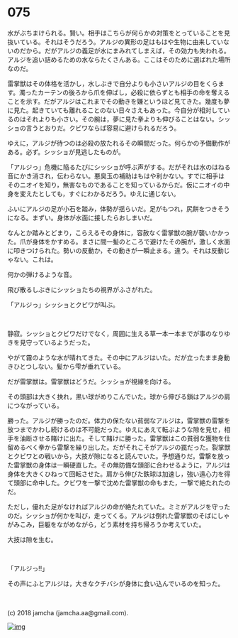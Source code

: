 # 075

水がぶちまけられる。賢い。相手はこちらが何らかの対策をとっていることを見抜いている。それはそうだろう。アルジの異形の足はもはや生物に由来していないのだから。だがアルジの義足が水にまみれてしまえば，その効力も失われる。アルジを追い詰めるための水ならたくさんある。ここはそのために選ばれた場所なのだ。  

雷掌獣はその体格を活かし，水しぶきで自分よりも小さいアルジの目をくらます。濁ったカーテンの後ろから爪を伸ばし，必殺に依らずとも相手の命を奪えることを示す。だがアルジはこれまでその動きを嫌というほど見てきた。幾度も夢に見た。起きていても離れることのない日々さえもあった。今自分が相対しているのはそれよりも小さい。その腕は，夢に見た拳よりも伸びることはない。シッショの言うとおりだ。クビワならば容易に避けられるだろう。  

ゆえに，アルジが待つのは必殺の放たれるその瞬間だった。何らかの予備動作がある。必ず。シッショが見逃したものが。  

「アルジっ」危機に陥るたびにシッショが呼ぶ声がする。だがそれは水のはねる音にかき消され，伝わらない。悪臭玉の補助はもはや利かない。すでに相手はそのニオイを知り，無害なものであることを知っているからだ。仮にニオイの中身を変えたとしても，すぐにわかるだろう。ゆえに通じない。  

ふいにアルジの足が小石を踏み，体勢が揺らいだ。足がもつれ，尻餅をつきそうになる。まずい。身体が水面に接したらおしまいだ。  

なんとか踏みとどまり，こらえるその身体に，容赦なく雷掌獣の腕が襲いかかった。爪が身体をかすめる。まさに間一髪のところで避けたその腕が，激しく水面に叩きつけられた。勢いの反動か，その動きが一瞬止まる。違う。それは反動じゃない。これは。  

何かの弾けるような音。  

飛び散るしぶきにシッショたちの視界がふさがれた。  

「アルジっ」シッショとクビワが叫ぶ。  

<br>  

静寂。シッショとクビワだけでなく，周囲に生える草一本一本までが事のなりゆきを見守っているようだった。  

やがて霧のような水が晴れてきた。その中にアルジはいた。だが立ったまま身動きひとつしない。髪から雫が垂れている。  

だが雷掌獣は。雷掌獣はどうだ。シッショが視線を向ける。  

その頭部は大きく抉れ，黒い球がめりこんでいた。球から伸びる鎖はアルジの肩につながっている。  

勝った。アルジが勝ったのだ。体力の保たない貧弱なアルジは，雷掌獣の雷撃を放つまでかわし続けるのは不可能だった。ゆえにあえて転ぶような隙を見せ，相手を油断させる賭けに出た。そして賭けに勝った。雷掌獣はこの貧弱な獲物を仕留めるべく拳から雷撃を繰り出した。だがそれこそがアルジの罠だった。裂掌獣とクビワとの戦いから，大技が隙になると読んでいた。予想通りだ。雷撃を放った雷掌獣の身体は一瞬硬直した。その無防備な頭部に合わせるように，アルジは身体を大きくひねって回転させた。肩から伸びた鉄球は加速し，強い遠心力を得て頭部に命中した。クビワを一撃で沈めた雷掌獣の命もまた，一撃で絶たれたのだ。  

ただし，優れた足がなければアルジの命が絶たれていた。ミミがアルジを守ったのだ。シッショが何かを叫び，走ってくる。アルジは倒れた雷掌獣のそばにしゃがみこみ，巨躯をながめながら，どう素材を持ち帰ろうか考えていた。  

大技は隙を生む。  

<br>  

「アルジっ!!」  

その声にふとアルジは，大きなクチバシが身体に食い込んでいるのを知った。  

<br>  
<br>  
(c) 2018 jamcha (jamcha.aa@gmail.com).  

[![img](http://i.creativecommons.org/l/by-nc-sa/4.0/88x31.png)](http://creativecommons.org/licenses/by-nc-sa/4.0/deed)